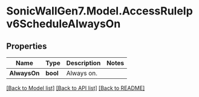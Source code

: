 # SonicWallGen7.Model.AccessRuleIpv6ScheduleAlwaysOn

## Properties

Name | Type | Description | Notes
------------ | ------------- | ------------- | -------------
**AlwaysOn** | **bool** | Always on. | 

[[Back to Model list]](../README.md#documentation-for-models) [[Back to API list]](../README.md#documentation-for-api-endpoints) [[Back to README]](../README.md)

